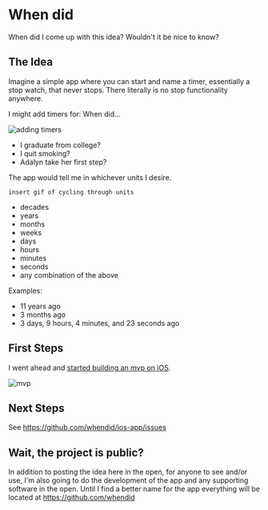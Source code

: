 # When did

When did I come up with this idea? Wouldn't it be nice to know?

## The Idea

Imagine a simple app where you can start and name a timer, essentially a stop watch, that never stops. There literally is no stop functionality anywhere.

I might add timers for: When did...

![adding timers](http://cl.ly/image/331I2m47263e/creating-new-timers.gif)

* I graduate from college?
* I quit smoking?
* Adalyn take her first step?

The app would tell me in whichever units I desire.

`insert gif of cycling through units`

* decades
* years
* months
* weeks
* days
* hours
* minutes
* seconds
* any combination of the above

Examples:

* 11 years ago
* 3 months ago
* 3 days, 9 hours, 4 minutes, and 23 seconds ago

## First Steps

I went ahead and [started building an mvp on iOS](https://github.com/whendid/ios-app).

![mvp](http://cl.ly/image/3I3o2o0r2O0L/whendid-mvp.gif)

## Next Steps

See https://github.com/whendid/ios-app/issues

## Wait, the project is public?

In addition to posting the idea here in the open, for anyone to see and/or use, I'm also going to do the development of the app and any supporting software in the open. Until I find a better name for the app everything will be located at https://github.com/whendid
